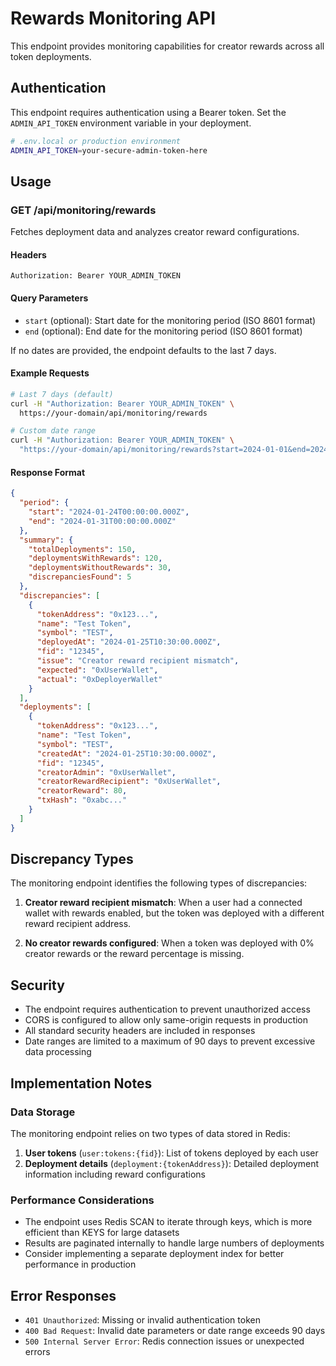 # Rewards Monitoring API

This endpoint provides monitoring capabilities for creator rewards across all token deployments.

## Authentication

This endpoint requires authentication using a Bearer token. Set the `ADMIN_API_TOKEN` environment variable in your deployment.

```bash
# .env.local or production environment
ADMIN_API_TOKEN=your-secure-admin-token-here
```

## Usage

### GET /api/monitoring/rewards

Fetches deployment data and analyzes creator reward configurations.

#### Headers

```
Authorization: Bearer YOUR_ADMIN_TOKEN
```

#### Query Parameters

- `start` (optional): Start date for the monitoring period (ISO 8601 format)
- `end` (optional): End date for the monitoring period (ISO 8601 format)

If no dates are provided, the endpoint defaults to the last 7 days.

#### Example Requests

```bash
# Last 7 days (default)
curl -H "Authorization: Bearer YOUR_ADMIN_TOKEN" \
  https://your-domain/api/monitoring/rewards

# Custom date range
curl -H "Authorization: Bearer YOUR_ADMIN_TOKEN" \
  "https://your-domain/api/monitoring/rewards?start=2024-01-01&end=2024-01-31"
```

#### Response Format

```json
{
  "period": {
    "start": "2024-01-24T00:00:00.000Z",
    "end": "2024-01-31T00:00:00.000Z"
  },
  "summary": {
    "totalDeployments": 150,
    "deploymentsWithRewards": 120,
    "deploymentsWithoutRewards": 30,
    "discrepanciesFound": 5
  },
  "discrepancies": [
    {
      "tokenAddress": "0x123...",
      "name": "Test Token",
      "symbol": "TEST",
      "deployedAt": "2024-01-25T10:30:00.000Z",
      "fid": "12345",
      "issue": "Creator reward recipient mismatch",
      "expected": "0xUserWallet",
      "actual": "0xDeployerWallet"
    }
  ],
  "deployments": [
    {
      "tokenAddress": "0x123...",
      "name": "Test Token",
      "symbol": "TEST",
      "createdAt": "2024-01-25T10:30:00.000Z",
      "fid": "12345",
      "creatorAdmin": "0xUserWallet",
      "creatorRewardRecipient": "0xUserWallet",
      "creatorReward": 80,
      "txHash": "0xabc..."
    }
  ]
}
```

## Discrepancy Types

The monitoring endpoint identifies the following types of discrepancies:

1. **Creator reward recipient mismatch**: When a user had a connected wallet with rewards enabled, but the token was deployed with a different reward recipient address.

2. **No creator rewards configured**: When a token was deployed with 0% creator rewards or the reward percentage is missing.

## Security

- The endpoint requires authentication to prevent unauthorized access
- CORS is configured to allow only same-origin requests in production
- All standard security headers are included in responses
- Date ranges are limited to a maximum of 90 days to prevent excessive data processing

## Implementation Notes

### Data Storage

The monitoring endpoint relies on two types of data stored in Redis:

1. **User tokens** (`user:tokens:{fid}`): List of tokens deployed by each user
2. **Deployment details** (`deployment:{tokenAddress}`): Detailed deployment information including reward configurations

### Performance Considerations

- The endpoint uses Redis SCAN to iterate through keys, which is more efficient than KEYS for large datasets
- Results are paginated internally to handle large numbers of deployments
- Consider implementing a separate deployment index for better performance in production

## Error Responses

- `401 Unauthorized`: Missing or invalid authentication token
- `400 Bad Request`: Invalid date parameters or date range exceeds 90 days
- `500 Internal Server Error`: Redis connection issues or unexpected errors